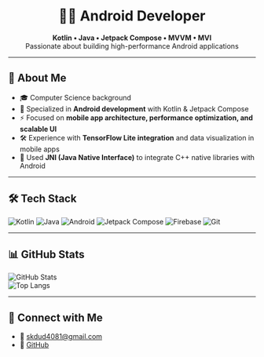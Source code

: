 <h1 align="center">👨‍💻 Android Developer</h1>
<p align="center">
  <b>Kotlin • Java • Jetpack Compose • MVVM • MVI</b><br>
  Passionate about building high-performance Android applications
</p>

---

## 🚀 About Me
- 🎓 Computer Science background  
- 📱 Specialized in **Android development** with Kotlin & Jetpack Compose  
- ⚡ Focused on **mobile app architecture, performance optimization, and scalable UI**  
- 🛠 Experience with **TensorFlow Lite integration** and data visualization in mobile apps
- 🔗 Used **JNI (Java Native Interface)** to integrate C++ native libraries with Android

---

## 🛠 Tech Stack
![Kotlin](https://img.shields.io/badge/Kotlin-7F52FF?style=for-the-badge&logo=kotlin&logoColor=white)
![Java](https://img.shields.io/badge/Java-007396?style=for-the-badge&logo=java&logoColor=white)
![Android](https://img.shields.io/badge/Android-3DDC84?style=for-the-badge&logo=android&logoColor=white)
![Jetpack Compose](https://img.shields.io/badge/Jetpack%20Compose-4285F4?style=for-the-badge&logo=jetpack-compose&logoColor=white)
![Firebase](https://img.shields.io/badge/Firebase-FFCA28?style=for-the-badge&logo=firebase&logoColor=black)
![Git](https://img.shields.io/badge/Git-F05032?style=for-the-badge&logo=git&logoColor=white)

---

## 📊 GitHub Stats
![GitHub Stats](https://github-readme-stats.vercel.app/api?username=skdud0629&show_icons=true&theme=radical)  
![Top Langs](https://github-readme-stats.vercel.app/api/top-langs/?username=skdud0629&layout=compact&theme=radical)  

---

## 🔗 Connect with Me
- 📧 skdud4081@gmail.com  
- 🐙 [GitHub](https://github.com/skdud0629)  
